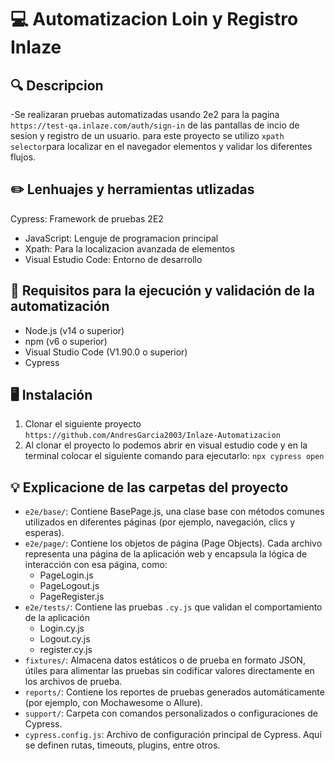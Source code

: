 # :computer: Automatizacion Loin y Registro Inlaze
## :mag:	Descripcion
-Se realizaran pruebas automatizadas usando 2e2 para la pagina `https://test-qa.inlaze.com/auth/sign-in` de las pantallas de incio de sesion y registro de un usuario. para este proyecto se utilizo `xpath selector`para localizar en el navegador elementos y validar los diferentes flujos.
## :pencil2: Lenhuajes y herramientas utlizadas
Cypress: Framework de pruebas 2E2
- JavaScript: Lenguje de programacion principal
- Xpath: Para la localizacion avanzada de elementos
- Visual Estudio Code: Entorno de desarrollo
## :memo: Requisitos para la ejecución y validación de la automatización
- Node.js (v14 o superior)
- npm (v6 o superior)
- Visual Studio Code (V1.90.0 o superior)
- Cypress
## :desktop_computer: Instalación
1. Clonar el siguiente proyecto `https://github.com/AndresGarcia2003/Inlaze-Automatizacion`
2. Al clonar el proyecto lo podemos abrir en visual estudio code y en la terminal colocar el siguiente comando para ejecutarlo: `npx cypress open`
## :bulb:	 Explicacione de las carpetas del proyecto
- `e2e/base/`: Contiene BasePage.js, una clase base con métodos comunes utilizados en diferentes páginas (por ejemplo, navegación, clics y esperas).
- `e2e/page/`: Contiene los objetos de página (Page Objects). Cada archivo representa una página de la aplicación web y encapsula la lógica de interacción con esa página, como:
   - PageLogin.js
   - PageLogout.js
   - PageRegister.js
- `e2e/tests/`: Contiene las pruebas `.cy.js` que validan el comportamiento de la aplicación
   - Login.cy.js
   - Logout.cy.js
   - register.cy.js
- `fixtures/`: Almacena datos estáticos o de prueba en formato JSON, útiles para alimentar las pruebas sin codificar valores directamente en los archivos de prueba.
- `reports/`: Contiene los reportes de pruebas generados automáticamente (por ejemplo, con Mochawesome o Allure).
- `support/`: Carpeta con comandos personalizados o configuraciones de Cypress.
- `cypress.config.js`: Archivo de configuración principal de Cypress. Aquí se definen rutas, timeouts, plugins, entre otros. 
